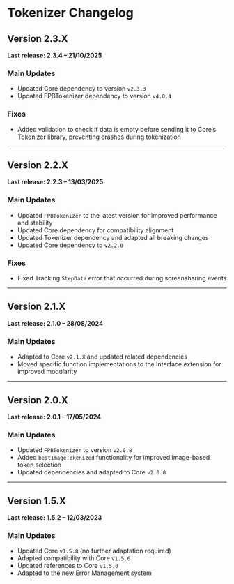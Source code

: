 # Tokenizer Changelog

## Version 2.3.X  
**Last release: 2.3.4 – 21/10/2025**

### Main Updates
- Updated Core dependency to version `v2.3.3`
- Updated FPBTokenizer dependency to version `v4.0.4`

### Fixes
- Added validation to check if data is empty before sending it to Core’s Tokenizer library, preventing crashes during tokenization

---

## Version 2.2.X  
**Last release: 2.2.3 – 13/03/2025**

### Main Updates
- Updated `FPBTokenizer` to the latest version for improved performance and stability
- Updated Core dependency for compatibility alignment
- Updated Tokenizer dependency and adapted all breaking changes
- Updated Core dependency to `v2.2.0`

### Fixes
- Fixed Tracking `StepData` error that occurred during screensharing events

---

## Version 2.1.X  
**Last release: 2.1.0 – 28/08/2024**

### Main Updates
- Adapted to Core `v2.1.X` and updated related dependencies
- Moved specific function implementations to the Interface extension for improved modularity

---

## Version 2.0.X  
**Last release: 2.0.1 – 17/05/2024**

### Main Updates
- Updated `FPBTokenizer` to version `v2.0.8`
- Added `bestImageTokenized` functionality for improved image-based token selection
- Updated dependencies and adapted to Core `v2.0.0`

---

## Version 1.5.X  
**Last release: 1.5.2 – 12/03/2023**

### Main Updates
- Updated Core `v1.5.8` (no further adaptation required)
- Adapted compatibility with Core `v1.5.6`
- Updated references to Core `v1.5.0`
- Adapted to the new Error Management system
